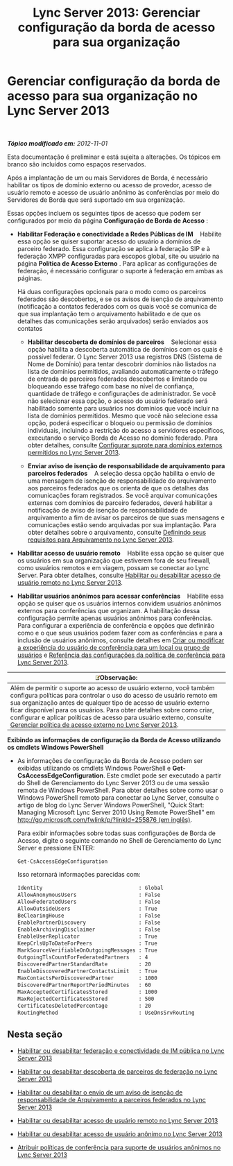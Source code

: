 ﻿---
title: 'Lync Server 2013: Gerenciar configuração da borda de acesso para sua organização'
TOCTitle: Gerenciar configuração da borda de acesso para sua organização
ms:assetid: 0145eb08-984f-4ecd-bf9c-364817619c2a
ms:mtpsurl: https://technet.microsoft.com/pt-br/library/JJ552443(v=OCS.15)
ms:contentKeyID: 49305668
ms.date: 05/19/2016
mtps_version: v=OCS.15
ms.translationtype: HT
---

# Gerenciar configuração da borda de acesso para sua organização no Lync Server 2013

 

_**Tópico modificado em:** 2012-11-01_

Esta documentação é preliminar e está sujeita a alterações. Os tópicos em branco são incluídos como espaços reservados.

Após a implantação de um ou mais Servidores de Borda, é necessário habilitar os tipos de domínio externo ou acesso de provedor, acesso de usuário remoto e acesso de usuário anônimo às conferências por meio do Servidores de Borda que será suportado em sua organização.

Essas opções incluem os seguintes tipos de acesso que podem ser configurados por meio da página **Configuração de Borda de Acesso** :

  - **Habilitar Federação e conectividade a Redes Públicas de IM**    Habilite essa opção se quiser suportar acesso do usuário a domínios de parceiro federado. Essa configuração se aplica à federação SIP e à federação XMPP configuradas para escopos global, site ou usuário na página **Política de Acesso Externo** . Para aplicar as configurações de federação, é necessário configurar o suporte à federação em ambas as páginas.
    
    Há duas configurações opcionais para o modo como os parceiros federados são descobertos, e se os avisos de isenção de arquivamento (notificação a contatos federados com os quais você se comunica de que sua implantação tem o arquivamento habilitado e de que os detalhes das comunicações serão arquivados) serão enviados aos contatos
    
      - **Habilitar descoberta de domínios de parceiros**    Selecionar essa opção habilita a descoberta automática de domínios com os quais é possível federar. O Lync Server 2013 usa registros DNS (Sistema de Nome de Domínio) para tentar descobrir domínios não listados na lista de domínios permitidos, avaliando automaticamente o tráfego de entrada de parceiros federados descobertos e limitando ou bloqueando esse tráfego com base no nível de confiança, quantidade de tráfego e configurações de administrador. Se você não selecionar essa opção, o acesso do usuário federado será habilitado somente para usuários nos domínios que você incluir na lista de domínios permitidos. Mesmo que você não selecione essa opção, poderá especificar o bloqueio ou permissão de domínios individuais, incluindo a restrição do acesso a servidores específicos, executando o serviço Borda de Acesso no domínio federado. Para obter detalhes, consulte [Configurar suprote para domínios externos permitidos no Lync Server 2013](lync-server-2013-configure-support-for-allowed-external-domains.md).
    
      - **Enviar aviso de isenção de responsabilidade de arquivamento para parceiros federados**    A seleção dessa opção habilita o envio de uma mensagem de isenção de responsabilidade do arquivamento aos parceiros federados que os orienta de que os detalhes das comunicações foram registrados. Se você arquivar comunicações externas com domínios de parceiro federados, deverá habilitar a notificação de aviso de isenção de responsabilidade de arquivamento a fim de avisar os parceiros de que suas mensagens e comunicações estão sendo arquivadas por sua implantação. Para obter detalhes sobre o arquivamento, consulte [Definindo seus requisitos para Arquivamento no Lync Server 2013](lync-server-2013-defining-your-requirements-for-archiving.md).

  - **Habilitar acesso de usuário remoto**    Habilite essa opção se quiser que os usuários em sua organização que estiverem fora de seu firewall, como usuários remotos e em viagem, possam se conectar ao Lync Server. Para obter detalhes, consulte [Habilitar ou desabilitar acesso de usuário remoto no Lync Server 2013](lync-server-2013-enable-or-disable-remote-user-access.md).

  - **Habilitar usuários anônimos para acessar conferências**    Habilite essa opção se quiser que os usuários internos convidem usuários anônimos externos para conferências que organizam. A habilitação dessa configuração permite apenas usuários anônimos para conferências. Para configurar a experiência de conferência e opções que definirão como e o que seus usuários podem fazer com as conferências e para a inclusão de usuários anônimos, consulte detalhes em [Criar ou modificar a experiência do usuário de conferência para um local ou grupo de usuários](https://technet.microsoft.com/pt-br/library/gg429715\(v=ocs.15\)) e [Referência das configurações da política de conferência para Lync Server 2013](lync-server-2013-conferencing-policy-settings-reference.md).

<table>
<thead>
<tr class="header">
<th><img src="images/Gg425756.note(OCS.15).gif" title="note" alt="note" />Observação:</th>
</tr>
</thead>
<tbody>
<tr class="odd">
<td>Além de permitir o suporte ao acesso de usuário externo, você também configura políticas para controlar o uso do acesso de usuário remoto em sua organização antes de qualquer tipo de acesso de usuário externo ficar disponível para os usuários. Para obter detalhes sobre como criar, configurar e aplicar políticas de acesso para usuário externo, consulte <a href="lync-server-2013-manage-external-access-policy-for-your-organization.md">Gerenciar política de acesso externo no Lync Server 2013</a>.</td>
</tr>
</tbody>
</table>


**Exibindo as informações de configuração da Borda de Acesso utilizando os cmdlets Windows PowerShell**

  - As informações de configuração da Borda de Acesso podem ser exibidas utilizando os cmdlets Windows PowerShell e **Get-CsAccessEdgeConfiguration**. Este cmdlet pode ser executado a partir do Shell de Gerenciamento do Lync Server 2013 ou de uma sessão remota de Windows PowerShell. Para obter detalhes sobre como usar o Windows PowerShell remoto para conectar ao Lync Server, consulte o artigo de blog do Lync Server Windows PowerShell, "Quick Start: Managing Microsoft Lync Server 2010 Using Remote PowerShell" em [http://go.microsoft.com/fwlink/p/?linkId=255876 (em inglês)](http://go.microsoft.com/fwlink/p/?linkid=255876).
    
    Para exibir informações sobre todas suas configurações de Borda de Acesso, digite o seguinte comando no Shell de Gerenciamento do Lync Server e pressione ENTER:
    
        Get-CsAccessEdgeConfiguration
    
    Isso retornará informações parecidas com:
    
        Identity                               : Global
        AllowAnonymousUsers                    : False
        AllowFederatedUsers                    : False
        AllowOutsideUsers                      : True
        BeClearingHouse                        : False
        EnablePartnerDiscovery                 : False
        EnableArchivingDisclaimer              : False
        EnableUserReplicator                   : True
        KeepCrlsUpToDateForPeers               : True
        MarkSourceVerifiableOnOutgoingMessages : True
        OutgoingTlsCountForFederatedPartners   : 4
        DiscoveredPartnerStandardRate          : 20
        EnableDiscoveredPartnerContactsLimit   : True
        MaxContactsPerDiscoveredPartner        : 1000
        DiscoveredPartnerReportPeriodMinutes   : 60
        MaxAcceptedCertificatesStored          : 1000
        MaxRejectedCertificatesStored          : 500
        CertificatesDeletedPercentage          : 20
        RoutingMethod                          : UseDnsSrvRouting

## Nesta seção

  - [Habilitar ou desabilitar federação e conectividade de IM pública no Lync Server 2013](lync-server-2013-enable-or-disable-federation-and-public-im-connectivity.md)

  - [Habilitar ou desabilitar descoberta de parceiros de federação no Lync Server 2013](lync-server-2013-enable-or-disable-discovery-of-federation-partners.md)

  - [Habilitar ou desabilitar o envio de um aviso de isenção de responsabilidade de Arquivamento a parceiros federados no Lync Server 2013](lync-server-2013-enable-or-disable-sending-an-archiving-disclaimer-to-federated-partners.md)

  - [Habilitar ou desabilitar acesso de usuário remoto no Lync Server 2013](lync-server-2013-enable-or-disable-remote-user-access.md)

  - [Habilitar ou desabilitar acesso de usuário anônimo no Lync Server 2013](lync-server-2013-enable-or-disable-anonymous-user-access.md)

  - [Atribuir políticas de conferência para suporte de usuários anônimos no Lync Server 2013](lync-server-2013-assign-conferencing-policies-to-support-anonymous-users.md)


